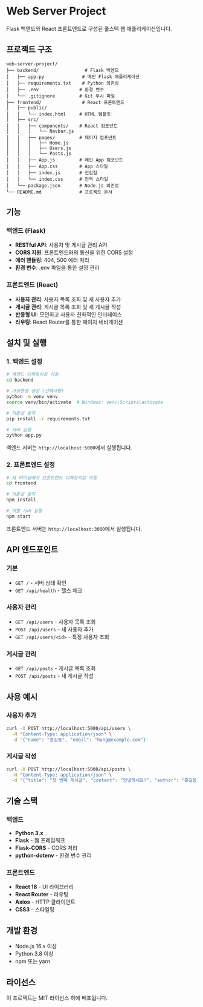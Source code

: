# Web Server Project

Flask 백엔드와 React 프론트엔드로 구성된 풀스택 웹 애플리케이션입니다.

## 프로젝트 구조

```
web-server-project/
├── backend/                 # Flask 백엔드
│   ├── app.py              # 메인 Flask 애플리케이션
│   ├── requirements.txt    # Python 의존성
│   ├── .env               # 환경 변수
│   └── .gitignore         # Git 무시 파일
├── frontend/               # React 프론트엔드
│   ├── public/
│   │   └── index.html     # HTML 템플릿
│   ├── src/
│   │   ├── components/    # React 컴포넌트
│   │   │   └── Navbar.js
│   │   ├── pages/         # 페이지 컴포넌트
│   │   │   ├── Home.js
│   │   │   ├── Users.js
│   │   │   └── Posts.js
│   │   ├── App.js         # 메인 App 컴포넌트
│   │   ├── App.css        # App 스타일
│   │   ├── index.js       # 진입점
│   │   └── index.css      # 전역 스타일
│   └── package.json       # Node.js 의존성
└── README.md              # 프로젝트 문서
```

## 기능

### 백엔드 (Flask)
- **RESTful API**: 사용자 및 게시글 관리 API
- **CORS 지원**: 프론트엔드와의 통신을 위한 CORS 설정
- **에러 핸들링**: 404, 500 에러 처리
- **환경 변수**: .env 파일을 통한 설정 관리

### 프론트엔드 (React)
- **사용자 관리**: 사용자 목록 조회 및 새 사용자 추가
- **게시글 관리**: 게시글 목록 조회 및 새 게시글 작성
- **반응형 UI**: 모던하고 사용자 친화적인 인터페이스
- **라우팅**: React Router를 통한 페이지 네비게이션

## 설치 및 실행

### 1. 백엔드 설정

```bash
# 백엔드 디렉토리로 이동
cd backend

# 가상환경 생성 (선택사항)
python -m venv venv
source venv/bin/activate  # Windows: venv\Scripts\activate

# 의존성 설치
pip install -r requirements.txt

# 서버 실행
python app.py
```

백엔드 서버는 `http://localhost:5000`에서 실행됩니다.

### 2. 프론트엔드 설정

```bash
# 새 터미널에서 프론트엔드 디렉토리로 이동
cd frontend

# 의존성 설치
npm install

# 개발 서버 실행
npm start
```

프론트엔드 서버는 `http://localhost:3000`에서 실행됩니다.

## API 엔드포인트

### 기본
- `GET /` - 서버 상태 확인
- `GET /api/health` - 헬스 체크

### 사용자 관리
- `GET /api/users` - 사용자 목록 조회
- `POST /api/users` - 새 사용자 추가
- `GET /api/users/<id>` - 특정 사용자 조회

### 게시글 관리
- `GET /api/posts` - 게시글 목록 조회
- `POST /api/posts` - 새 게시글 작성

## 사용 예시

### 사용자 추가
```bash
curl -X POST http://localhost:5000/api/users \
  -H "Content-Type: application/json" \
  -d '{"name": "홍길동", "email": "hong@example.com"}'
```

### 게시글 작성
```bash
curl -X POST http://localhost:5000/api/posts \
  -H "Content-Type: application/json" \
  -d '{"title": "첫 번째 게시글", "content": "안녕하세요!", "author": "홍길동"}'
```

## 기술 스택

### 백엔드
- **Python 3.x**
- **Flask** - 웹 프레임워크
- **Flask-CORS** - CORS 처리
- **python-dotenv** - 환경 변수 관리

### 프론트엔드
- **React 18** - UI 라이브러리
- **React Router** - 라우팅
- **Axios** - HTTP 클라이언트
- **CSS3** - 스타일링

## 개발 환경

- Node.js 16.x 이상
- Python 3.8 이상
- npm 또는 yarn

## 라이선스

이 프로젝트는 MIT 라이선스 하에 배포됩니다.

